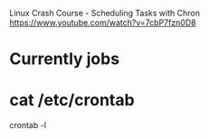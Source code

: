 Linux Crash Course - Scheduling Tasks with Chron
    https://www.youtube.com/watch?v=7cbP7fzn0D8

# Currently jobs
# cat /etc/crontab
crontab -l

